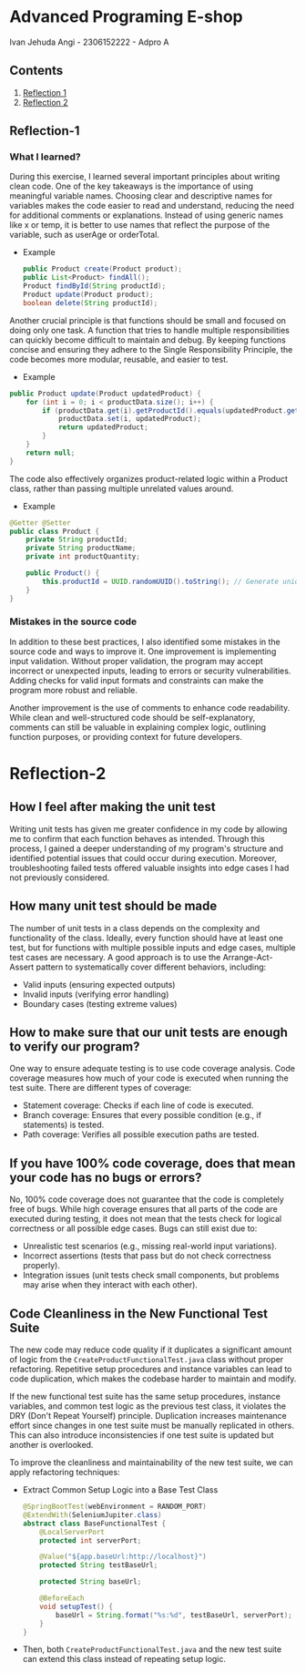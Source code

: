# Advanced Programing E-shop
Ivan Jehuda Angi - 2306152222 - Adpro A 
## Contents
1.  [Reflection 1](#reflection-1)
2. [Reflection 2](#reflection-2)

## Reflection-1
### What I  learned?
During this exercise, I learned several important principles about writing clean code. One of the key takeaways is the importance of using meaningful variable names. Choosing clear and descriptive names for variables makes the code easier to read and understand, reducing the need for additional comments or explanations. Instead of using generic names like x or temp, it is better to use names that reflect the purpose of the variable, such as userAge or orderTotal.
- Example
    ```java
  public Product create(Product product);
    public List<Product> findAll();
    Product findById(String productId);
    Product update(Product product);
    boolean delete(String productId);

  ```
Another crucial principle is that functions should be small and focused on doing only one task. A function that tries to handle multiple responsibilities can quickly become difficult to maintain and debug. By keeping functions concise and ensuring they adhere to the Single Responsibility Principle, the code becomes more modular, reusable, and easier to test.
- Example
```java
public Product update(Product updatedProduct) {
    for (int i = 0; i < productData.size(); i++) {
        if (productData.get(i).getProductId().equals(updatedProduct.getProductId())) {
            productData.set(i, updatedProduct);
            return updatedProduct;
        }
    }
    return null;
}
  ```
The code also effectively organizes product-related logic within a Product class, rather than passing multiple unrelated values around.

- Example
```java
@Getter @Setter
public class Product {
    private String productId;
    private String productName;
    private int productQuantity;

    public Product() {
        this.productId = UUID.randomUUID().toString(); // Generate unique ID
    }
}
  ```

### Mistakes in the source code
In addition to these best practices, I also identified some mistakes in the source code and ways to improve it. One improvement is implementing input validation. Without proper validation, the program may accept incorrect or unexpected inputs, leading to errors or security vulnerabilities. Adding checks for valid input formats and constraints can make the program more robust and reliable.

Another improvement is the use of comments to enhance code readability. While clean and well-structured code should be self-explanatory, comments can still be valuable in explaining complex logic, outlining function purposes, or providing context for future developers. 

# Reflection-2
## How I feel after making the unit test
Writing unit tests has given me greater confidence in my code by allowing me to confirm that each function behaves as intended. Through this process, I gained a deeper understanding of my program's structure and identified potential issues that could occur during execution. Moreover, troubleshooting failed tests offered valuable insights into edge cases I had not previously considered.
## How many unit test should be made
The number of unit tests in a class depends on the complexity and functionality of the class. Ideally, every function should have at least one test, but for functions with multiple possible inputs and edge cases, multiple test cases are necessary. A good approach is to use the Arrange-Act-Assert pattern to systematically cover different behaviors, including:
- Valid inputs (ensuring expected outputs)
- Invalid inputs (verifying error handling)
- Boundary cases (testing extreme values)
## How to make sure that our unit tests are enough to verify our program?
  One way to ensure adequate testing is to use code coverage analysis. Code coverage measures how much of your code is executed when running the test suite. There are different types of coverage:

- Statement coverage: Checks if each line of code is executed.
- Branch coverage: Ensures that every possible condition (e.g., if statements) is tested.
- Path coverage: Verifies all possible execution paths are tested.
## If you have 100% code coverage, does that mean your code has no bugs or errors?
No, 100% code coverage does not guarantee that the code is completely free of bugs. While high coverage ensures that all parts of the code are executed during testing, it does not mean that the tests check for logical correctness or all possible edge cases. Bugs can still exist due to:

- Unrealistic test scenarios (e.g., missing real-world input variations).
- Incorrect assertions (tests that pass but do not check correctness properly).
- Integration issues (unit tests check small components, but problems may arise when they interact with each other).
## Code Cleanliness in the New Functional Test Suite
The new code may reduce code quality if it duplicates a significant amount of logic from the `CreateProductFunctionalTest.java` class without proper refactoring. Repetitive setup procedures and instance variables can lead to code duplication, which makes the codebase harder to maintain and modify.

If the new functional test suite has the same setup procedures, instance variables, and common test logic as the previous test class, it violates the DRY (Don't Repeat Yourself) principle.
Duplication increases maintenance effort since changes in one test suite must be manually replicated in others.
This can also introduce inconsistencies if one test suite is updated but another is overlooked.

To improve the cleanliness and maintainability of the new test suite, we can apply refactoring techniques:

- Extract Common Setup Logic into a Base Test Class
  ```java
  @SpringBootTest(webEnvironment = RANDOM_PORT)
  @ExtendWith(SeleniumJupiter.class)
  abstract class BaseFunctionalTest {
      @LocalServerPort
      protected int serverPort;
  
      @Value("${app.baseUrl:http://localhost}")
      protected String testBaseUrl;
  
      protected String baseUrl;
  
      @BeforeEach
      void setupTest() {
          baseUrl = String.format("%s:%d", testBaseUrl, serverPort);
      }
  }
  
  ```
- Then, both `CreateProductFunctionalTest.java` and the new test suite can extend this class instead of repeating setup logic.


